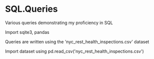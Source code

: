 # SQL.Queries
Various queries demonstrating my proficiency in SQL

Import sqite3, pandas

Queries are written using the 'nyc_rest_health_inspections.csv' dataset 

Import dataset using pd.read_csv('nyc_rest_health_inspections.csv')
